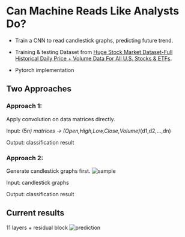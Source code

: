 # Can Machine Reads Like Analysts Do?

- Train a CNN to read candlestick graphs, predicting future trend.

- Training & testing Dataset from [Huge Stock Market Dataset-Full Historical Daily Price + Volume Data For All U.S. Stocks & ETFs](https://www.kaggle.com/borismarjanovic/price-volume-data-for-all-us-stocks-etfs).

- Pytorch implementation

## Two Approaches
### Approach 1:
Apply convolution on data matrices directly.

Input: (5*n) matrices -> (Open,High,Low,Close,Volume)*(d1,d2,...,dn)

Output: classification result

### Approach 2:
Generate candlestick graphs first.
![sample](https://github.com/hardyqr/Deep-Learning-for-Stock-Market-Prediction/blob/master/screen_shots_logs/sota/acc+loss.png)

Input: candlestick graphs

Output: classification result


## Current results

11 layers + residual block
![prediction](https://github.com/hardyqr/Deep-Learning-for-Stock-Market-Prediction/blob/master/screen_shots_logs/sota/acc+loss.png)
